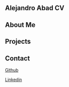 ## Alejandro Abad CV

## About Me

## Projects

## Contact

[Github](https://github.com/Abanoral)

[Linkedin](https://www.linkedin.com/in/alejandroabadnoriega/)
